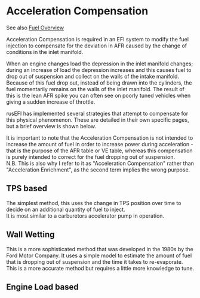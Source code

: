 # Acceleration Compensation

See also [Fuel Overview](Fuel-Overview)

Acceleration Compensation is required in an EFI system to modify the fuel injection to compensate for the deviation in AFR caused by the change of conditions in the inlet manifold.

When an engine changes load the depression in the inlet manifold changes; during an increase of load the depression increases and this causes fuel to drop out of suspension and collect on the walls of the intake manifold. Because of this fuel drop out, instead of being drawn into the cylinders, the fuel momentarily remains on the walls of the inlet manifold. The result of this is the lean AFR spike you can often see on poorly tuned vehicles when giving a sudden increase of throttle.

rusEFI has implemented several strategies that attempt to compensate for this physical phenomenon. These are detailed in their own specific pages, but a brief overview is shown below.

It is important to note that the Acceleration Compensation is not intended to increase the amount of fuel in order to increase power during acceleration - that is the purpose of the AFR table or VE table, whereas this compensation is purely intended to correct for the fuel dropping out of suspension.  
N.B. This is also why I refer to it as "Acceleration Compensation" rather than "Acceleration Enrichment", as the second term implies the wrong purpose.

## TPS based

The simplest method, this uses the change in TPS position over time to decide on an additional quantity of fuel to inject.  
It is most similar to a carburetors accelerator pump in operation.

## Wall Wetting

This is a more sophisticated method that was developed in the 1980s by the Ford Motor Company. It uses a simple model to estimate the amount of fuel that is dropping out of suspension and the time it takes to re-evaporate.  
This is a more accurate method but requires a little more knowledge to tune.

## Engine Load based

[//]: # "To do by someone with more understanding of this implementation"

[//]: # "OrchardPerformance"
